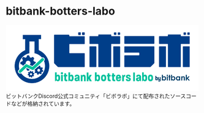 # bitbank-botters-labo
![bitbank-botters-labo-logo](https://github.com/bitbankinc/bitbank-botters-labo/blob/main/images/logo.png?raw=true)
ビットバンクDiscord公式コミュニティ「ビボラボ」にて配布されたソースコードなどが格納されています。
